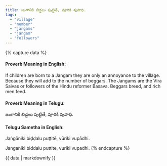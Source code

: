 ```yaml
---
title: జంగానికి బిడ్డలు పుట్టితే, వూరికి వుపాధి.
tags:
  - "village"
  - "number"
  - "jangams"
  - "jangam"
  - "followers"
---
```


{% capture data %}
#### Proverb Meaning in English:
If children are born to a Jangam they are only an annoyance to the village.
Because they will add to the number of beggars. The Jangams are the Vira Saivas or followers of the Hindu reformer Basava.
Beggars breed, and rich men feed.

#### Proverb Meaning in Telugu:
జంగానికి బిడ్డలు పుట్టితే, వూరికి వుపాధి.

#### Telugu Sametha in English:
Jaṅgāniki biḍḍalu puṭṭitē, vūriki vupādhi.

Janganiki biddalu puttite, vuriki vupadhi.
{% endcapture %}

{{ data | markdownify }}

